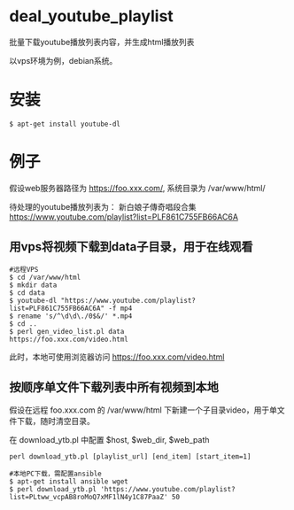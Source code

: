# deal_youtube_playlist
批量下载youtube播放列表内容，并生成html播放列表

以vps环境为例，debian系统。

# 安装

    $ apt-get install youtube-dl

# 例子

假设web服务器路径为 https://foo.xxx.com/, 系统目录为 /var/www/html/

待处理的youtube播放列表为： 新白娘子傳奇唱段合集 https://www.youtube.com/playlist?list=PLF861C755FB66AC6A

## 用vps将视频下载到data子目录，用于在线观看

    #远程VPS
    $ cd /var/www/html
    $ mkdir data
    $ cd data
    $ youtube-dl "https://www.youtube.com/playlist?list=PLF861C755FB66AC6A" -f mp4
    $ rename 's/^\d\d\./0$&/' *.mp4
    $ cd ..
    $ perl gen_video_list.pl data
    https://foo.xxx.com/video.html

此时，本地可使用浏览器访问 https://foo.xxx.com/video.html

## 按顺序单文件下载列表中所有视频到本地

假设在远程 foo.xxx.com 的 /var/www/html 下新建一个子目录video，用于单文件下载，随时清空目录。

在 download_ytb.pl 中配置 $host, $web_dir, $web_path

    perl download_ytb.pl [playlist_url] [end_item] [start_item=1]

    #本地PC下载，需配置ansible
    $ apt-get install ansible wget
    $ perl download_ytb.pl 'https://www.youtube.com/playlist?list=PLtww_vcpAB8roMoQ7xMF1lN4y1C87PaaZ' 50
